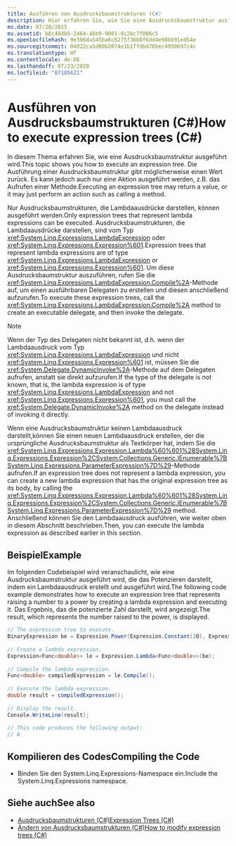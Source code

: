 ```yaml
---
title: Ausführen von Ausdrucksbaumstrukturen (C#)
description: Hier erfahren Sie, wie Sie eine Ausdrucksbaumstruktur ausführen, um einen Wert zurückzugeben oder eine Aktion wie das Aufrufen einer Methode auszuführen.
ms.date: 07/20/2015
ms.assetid: b8c40db5-2464-4bb9-9001-8c2bc7f006c5
ms.openlocfilehash: 9e306da545ba6c6275f36b8f6dd4e98bb91ed54e
ms.sourcegitcommit: 04022ca5d00b2074e1b1ffdbd76bec4950697c4c
ms.translationtype: HT
ms.contentlocale: de-DE
ms.lasthandoff: 07/23/2020
ms.locfileid: "87105621"
---
```

# <a name="how-to-execute-expression-trees-c"></a><span data-ttu-id="21163-103">Ausführen von Ausdrucksbaumstrukturen (C#)</span><span class="sxs-lookup"><span data-stu-id="21163-103">How to execute expression trees (C#)</span></span>
<span data-ttu-id="21163-104">In diesem Thema erfahren Sie, wie eine Ausdrucksbaumstruktur ausgeführt wird.</span><span class="sxs-lookup"><span data-stu-id="21163-104">This topic shows you how to execute an expression tree.</span></span> <span data-ttu-id="21163-105">Die Ausführung einer Ausdrucksbaumstruktur gibt möglicherweise einen Wert zurück. Es kann jedoch auch nur eine Aktion ausgeführt werden, z.B. das Aufrufen einer Methode.</span><span class="sxs-lookup"><span data-stu-id="21163-105">Executing an expression tree may return a value, or it may just perform an action such as calling a method.</span></span>  
  
 <span data-ttu-id="21163-106">Nur Ausdrucksbaumstrukturen, die Lambdaausdrücke darstellen, können ausgeführt werden.</span><span class="sxs-lookup"><span data-stu-id="21163-106">Only expression trees that represent lambda expressions can be executed.</span></span> <span data-ttu-id="21163-107">Ausdrucksbaumstrukturen, die Lambdaausdrücke darstellen, sind vom Typ <xref:System.Linq.Expressions.LambdaExpression> oder <xref:System.Linq.Expressions.Expression%601>.</span><span class="sxs-lookup"><span data-stu-id="21163-107">Expression trees that represent lambda expressions are of type <xref:System.Linq.Expressions.LambdaExpression> or <xref:System.Linq.Expressions.Expression%601>.</span></span> <span data-ttu-id="21163-108">Um diese Ausdrucksbaumstruktur auszuführen, rufen Sie die <xref:System.Linq.Expressions.LambdaExpression.Compile%2A>-Methode auf, um einen ausführbaren Delegaten zu erstellen und diesen anschließend aufzurufen.</span><span class="sxs-lookup"><span data-stu-id="21163-108">To execute these expression trees, call the <xref:System.Linq.Expressions.LambdaExpression.Compile%2A> method to create an executable delegate, and then invoke the delegate.</span></span>  
  
> [!NOTE]
> <span data-ttu-id="21163-109">Wenn der Typ des Delegaten nicht bekannt ist, d.h. wenn der Lambdaausdruck vom Typ <xref:System.Linq.Expressions.LambdaExpression> und nicht <xref:System.Linq.Expressions.Expression%601> ist, müssen Sie die <xref:System.Delegate.DynamicInvoke%2A>-Methode auf dem Delegaten aufrufen, anstatt sie direkt aufzurufen.</span><span class="sxs-lookup"><span data-stu-id="21163-109">If the type of the delegate is not known, that is, the lambda expression is of type <xref:System.Linq.Expressions.LambdaExpression> and not <xref:System.Linq.Expressions.Expression%601>, you must call the <xref:System.Delegate.DynamicInvoke%2A> method on the delegate instead of invoking it directly.</span></span>  
  
 <span data-ttu-id="21163-110">Wenn eine Ausdrucksbaumstruktur keinen Lambdaausdruck darstellt,können Sie einen neuen Lambdaausdruck erstellen, der die ursprüngliche Ausdrucksbaumstruktur als Textkörper hat, indem Sie die <xref:System.Linq.Expressions.Expression.Lambda%60%601%28System.Linq.Expressions.Expression%2CSystem.Collections.Generic.IEnumerable%7BSystem.Linq.Expressions.ParameterExpression%7D%29>-Methode aufrufen.</span><span class="sxs-lookup"><span data-stu-id="21163-110">If an expression tree does not represent a lambda expression, you can create a new lambda expression that has the original expression tree as its body, by calling the <xref:System.Linq.Expressions.Expression.Lambda%60%601%28System.Linq.Expressions.Expression%2CSystem.Collections.Generic.IEnumerable%7BSystem.Linq.Expressions.ParameterExpression%7D%29> method.</span></span> <span data-ttu-id="21163-111">Anschließend können Sie den Lambdaausdruck ausführen, wie weiter oben in diesem Abschnitt beschrieben.</span><span class="sxs-lookup"><span data-stu-id="21163-111">Then, you can execute the lambda expression as described earlier in this section.</span></span>  
  
## <a name="example"></a><span data-ttu-id="21163-112">Beispiel</span><span class="sxs-lookup"><span data-stu-id="21163-112">Example</span></span>  
 <span data-ttu-id="21163-113">Im folgenden Codebeispiel wird veranschaulicht, wie eine Ausdrucksbaumstruktur ausgeführt wird, die das Potenzieren darstellt, indem ein Lambdaausdruck erstellt und ausgeführt wird.</span><span class="sxs-lookup"><span data-stu-id="21163-113">The following code example demonstrates how to execute an expression tree that represents raising a number to a power by creating a lambda expression and executing it.</span></span> <span data-ttu-id="21163-114">Das Ergebnis, das die potenzierte Zahl darstellt, wird angezeigt.</span><span class="sxs-lookup"><span data-stu-id="21163-114">The result, which represents the number raised to the power, is displayed.</span></span>  
  
```csharp  
// The expression tree to execute.  
BinaryExpression be = Expression.Power(Expression.Constant(2D), Expression.Constant(3D));  
  
// Create a lambda expression.  
Expression<Func<double>> le = Expression.Lambda<Func<double>>(be);  
  
// Compile the lambda expression.  
Func<double> compiledExpression = le.Compile();  
  
// Execute the lambda expression.  
double result = compiledExpression();  
  
// Display the result.  
Console.WriteLine(result);  
  
// This code produces the following output:  
// 8  
```  
  
## <a name="compiling-the-code"></a><span data-ttu-id="21163-115">Kompilieren des Codes</span><span class="sxs-lookup"><span data-stu-id="21163-115">Compiling the Code</span></span>  
  
- <span data-ttu-id="21163-116">Binden Sie den System.Linq.Expressions-Namespace ein.</span><span class="sxs-lookup"><span data-stu-id="21163-116">Include the System.Linq.Expressions namespace.</span></span>  
  
## <a name="see-also"></a><span data-ttu-id="21163-117">Siehe auch</span><span class="sxs-lookup"><span data-stu-id="21163-117">See also</span></span>

- [<span data-ttu-id="21163-118">Ausdrucksbaumstrukturen (C#)</span><span class="sxs-lookup"><span data-stu-id="21163-118">Expression Trees (C#)</span></span>](./index.md)
- [<span data-ttu-id="21163-119">Ändern von Ausdrucksbaumstrukturen (C#)</span><span class="sxs-lookup"><span data-stu-id="21163-119">How to modify expression trees (C#)</span></span>](./how-to-modify-expression-trees.md)
